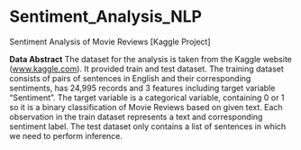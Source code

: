 # Sentiment_Analysis_NLP
Sentiment Analysis of Movie Reviews [Kaggle Project]

**Data Abstract**
The dataset for the analysis is taken from the Kaggle website (www.kaggle.com). It provided train and test dataset. The training dataset consists of pairs of sentences in English and their corresponding sentiments, has 24,995 records and 3 features including target variable “Sentiment”. The target variable is a categorical variable, containing 0 or 1 so it is a binary classification of Movie Reviews based on given text. Each observation in the train dataset represents a text and corresponding sentiment label. The test dataset only contains a list of sentences in which we need to perform inference.
